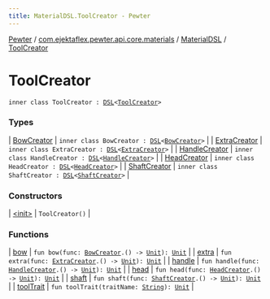 ```yaml
---
title: MaterialDSL.ToolCreator - Pewter
---
```


[Pewter](../../../index.html) / [com.ejektaflex.pewter.api.core.materials](../../index.html) / [MaterialDSL](../index.html) / [ToolCreator](./index.html)

# ToolCreator

`inner class ToolCreator : `[`DSL`](../../-d-s-l/index.html)`<`[`ToolCreator`](./index.html)`>`

### Types

| [BowCreator](-bow-creator/index.html) | `inner class BowCreator : `[`DSL`](../../-d-s-l/index.html)`<`[`BowCreator`](-bow-creator/index.html)`>` |
| [ExtraCreator](-extra-creator/index.html) | `inner class ExtraCreator : `[`DSL`](../../-d-s-l/index.html)`<`[`ExtraCreator`](-extra-creator/index.html)`>` |
| [HandleCreator](-handle-creator/index.html) | `inner class HandleCreator : `[`DSL`](../../-d-s-l/index.html)`<`[`HandleCreator`](-handle-creator/index.html)`>` |
| [HeadCreator](-head-creator/index.html) | `inner class HeadCreator : `[`DSL`](../../-d-s-l/index.html)`<`[`HeadCreator`](-head-creator/index.html)`>` |
| [ShaftCreator](-shaft-creator/index.html) | `inner class ShaftCreator : `[`DSL`](../../-d-s-l/index.html)`<`[`ShaftCreator`](-shaft-creator/index.html)`>` |

### Constructors

| [&lt;init&gt;](-init-.html) | `ToolCreator()` |

### Functions

| [bow](bow.html) | `fun bow(func: `[`BowCreator`](-bow-creator/index.html)`.() -> `[`Unit`](https://kotlinlang.org/api/latest/jvm/stdlib/kotlin/-unit/index.html)`): `[`Unit`](https://kotlinlang.org/api/latest/jvm/stdlib/kotlin/-unit/index.html) |
| [extra](extra.html) | `fun extra(func: `[`ExtraCreator`](-extra-creator/index.html)`.() -> `[`Unit`](https://kotlinlang.org/api/latest/jvm/stdlib/kotlin/-unit/index.html)`): `[`Unit`](https://kotlinlang.org/api/latest/jvm/stdlib/kotlin/-unit/index.html) |
| [handle](handle.html) | `fun handle(func: `[`HandleCreator`](-handle-creator/index.html)`.() -> `[`Unit`](https://kotlinlang.org/api/latest/jvm/stdlib/kotlin/-unit/index.html)`): `[`Unit`](https://kotlinlang.org/api/latest/jvm/stdlib/kotlin/-unit/index.html) |
| [head](head.html) | `fun head(func: `[`HeadCreator`](-head-creator/index.html)`.() -> `[`Unit`](https://kotlinlang.org/api/latest/jvm/stdlib/kotlin/-unit/index.html)`): `[`Unit`](https://kotlinlang.org/api/latest/jvm/stdlib/kotlin/-unit/index.html) |
| [shaft](shaft.html) | `fun shaft(func: `[`ShaftCreator`](-shaft-creator/index.html)`.() -> `[`Unit`](https://kotlinlang.org/api/latest/jvm/stdlib/kotlin/-unit/index.html)`): `[`Unit`](https://kotlinlang.org/api/latest/jvm/stdlib/kotlin/-unit/index.html) |
| [toolTrait](tool-trait.html) | `fun toolTrait(traitName: `[`String`](https://kotlinlang.org/api/latest/jvm/stdlib/kotlin/-string/index.html)`): `[`Unit`](https://kotlinlang.org/api/latest/jvm/stdlib/kotlin/-unit/index.html) |

